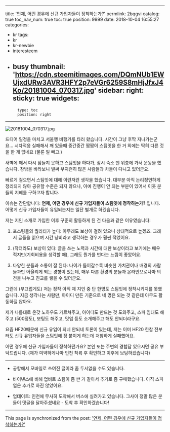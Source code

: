 
---
title: '언제, 어떤 경우에 신규 가입자들이 정착하는가?'
permlink: 2bqgvi
catalog: true
toc_nav_num: true
toc: true
position: 9999
date: 2018-10-04 16:55:27
categories:
- kr
tags:
- kr
- kr-newbie
- interesteem
- busy
thumbnail: 'https://cdn.steemitimages.com/DQmNUb1EWUjxdURw3AVR3HFY2p7eVGr6259S8mHjJfxJ4Ko/20181004_070317.jpg'
sidebar:
    right:
        sticky: true
widgets:
    -
        type: toc
        position: right
---


![20181004_070317.jpg](https://cdn.steemitimages.com/DQmNUb1EWUjxdURw3AVR3HFY2p7eVGr6259S8mHjJfxJ4Ko/20181004_070317.jpg)

드디어 일정을 마치고 서울행 비행기를 타러 왔습니다. 시간이 그냥 후딱 지나가는군요... 시차적응 실패해서 깨 있을때 중간중간 짬짬이 스팀잇을 한 거 외에는 딱히 다른 것을 한 게 없네요 (물론 일 빼고.)

새벽에 깨서 다시 잠들지 못하고 스팀잇을 하다가, 잠시 숙소 맨 위층에 가서 운동을 했습니다. 창밖을 바라보니 벌써 부지런히 많은 사람들과 차들이 다니고 있더군요.

빠르게 걸으면서 스팀잇에 대해 이런저런 생각을 했습니다. 대부분 아직 논리정연하게 정리되지 않아 공유할 수준은 되지 않으나, 아예 진행이 안 되는 부분이 있어서 이웃 분들의 지혜를 구하고자 합니다.

이슈는 간단합니다: **언제, 어떤 경우에 신규 가입자들이 스팀잇에 정착하는가?** 입니다. 어떻게 신규 가입자들이 유입되는지는 일단 별개로 하겠습니다.

저는 지인 소개로 가입한 이후 꾸준히 활동하게 된 건 다음과 같은 이유였습니다:

1. 포스팅들의 퀄리티가 높다: 아무래도 보상이 걸려 있으니 상대적으로 높겠죠. 그래서 글들을 읽으며 시간 낭비라고 생각하는 경우가 훨씬 적었어요.

2. (작더라도) 보상이 있다: 글을 쓰는 노력과 시간에 대한 보상이라고 보기에는 매우 적지만(기회비용을 생각할 때), 그래도 뭔가를 번다는 느낌이 좋았어요. 

3. 다양한 분들과 소통이 잘 된다: 나이가 들어갈수록 비슷한 가치관이나 배경의 사람들과만 어울리게 되는 경향이 있는데, 매우 다른 환경의 분들과 온라인으로나마 의견을 나누고 친교를 쌓을 수 있더군요. 

그런데 (부끄럽게도) 저는 정작 아직 제 지인 중 단 한명도 스팀잇에 정착시키지를 못했습니다. 지금 생각나는 사람만, 아이디 만든 기준으로 네 명은 되는 것 같은데 아무도 활동하질 않아요. 

제가 나름대로 온갖 노하우도 가르쳐주고, 아이디도 만드는 것 도와주고, 스파 임대도 해주고 (500정도), 보팅도 해주고, 밋업 등도 소개해주고 해도 안되더라구요.

요즘 HF20때문에 신규 유입이 되네 안되네 토론이 있는데, 저는 이미 HF20 한참 전부터도 신규 유입자들을 스팀잇에 정 붙이게 하는데 처참하게 실패했어요. 

어떤 경우에 신규 가입자들이 정착하던가요? 본인 또는 주변의 경험담 있으시면 공유 부탁드립니다. (제가 미약하게나마 인천 착륙 후 확인하고 이후에 보팅하겠습니다)

---

* 공항에서 모바일로 쓰여진 글이라 좀 두서없을 수도 있습니다.

* 바이낸스에 비해 업비트 스팀이 좀 싼 거 같아서 추가로 좀 구매했습니다. 아직 스파업은 추가로 하진 않았어요.

* 업데이트: 인천에 무사히 도착해서 버스에 실려가고 있습니다. 그사이 정말 많은 분들이 댓글을 달아주셨네요 - 도착 후 확인하겠습니다!

- - -

This page is synchronized from the post: ['언제, 어떤 경우에 신규 가입자들이 정착하는가?'](https://steemit.com/@glory7/2bqgvi)
